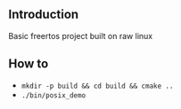 ## Introduction
Basic freertos project built on raw linux

## How to 
- `mkdir -p build && cd build && cmake ..`
- `./bin/posix_demo`
